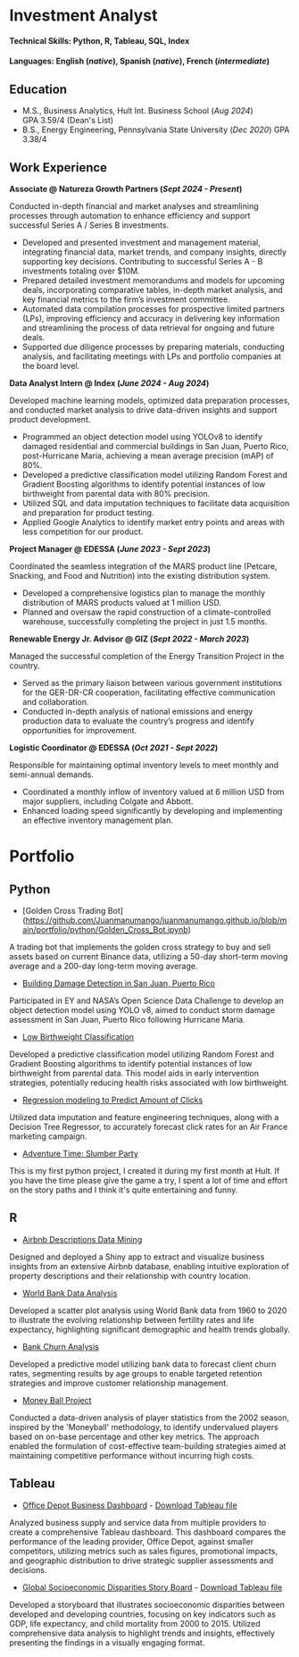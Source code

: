 # Investment Analyst

#### Technical Skills: Python, R, Tableau, SQL, Index

#### Languages: English (_native_), Spanish (_native_), French (_intermediate_)

## Education
- M.S., Business Analytics, Hult Int. Business School (_Aug 2024_) <br />
  GPA 3.59/4 (Dean's List)              		
- B.S., Energy Engineering, Pennsylvania State University (_Dec 2020_)
  GPA 3.38/4

## Work Experience
**Associate @ Natureza Growth Partners (_Sept 2024 - Present_)**

Conducted in-depth financial and market analyses and streamlining processes through automation to enhance efficiency and support successful Series A / Series B investments.
- Developed and presented investment and management material, integrating financial data, market trends, and company insights, directly supporting key decisions. Contributing to successful Series A - B investments totaling over $10M.
- Prepared detailed investment memorandums and models for upcoming deals, incorporating comparative tables, in-depth market analysis, and key financial metrics to the firm’s investment committee. 
- Automated data compilation processes for prospective limited partners (LPs), improving efficiency and accuracy in delivering key information and streamlining the process of data retrieval for ongoing and future deals.
- Supported due diligence processes by preparing materials, conducting analysis, and facilitating meetings with LPs and portfolio companies at the board level. 

**Data Analyst Intern @ Index (_June 2024 - Aug 2024_)**

Developed machine learning models, optimized data preparation processes, and conducted market analysis to drive data-driven insights and support product development.
- Programmed an object detection model using YOLOv8 to identify damaged residential and commercial buildings in San Juan, Puerto Rico, post-Hurricane Maria, achieving a mean average precision (mAP) of 80%.
- Developed a predictive classification model utilizing Random Forest and Gradient Boosting algorithms to identify potential instances of low birthweight from parental data with 80% precision. 
- Utilized SQL and data imputation techniques to facilitate data acquisition and preparation for product testing.
- Applied Google Analytics to identify market entry points and areas with less competition for our product.

**Project Manager @ EDESSA (_June 2023 - Sept 2023_)**

Coordinated the seamless integration of the MARS product line (Petcare, Snacking, and Food and Nutrition) into the existing distribution system.
- Developed a comprehensive logistics plan to manage the monthly distribution of MARS products valued at 1 million USD.
- Planned and oversaw the rapid construction of a climate-controlled warehouse, successfully completing the project in just 1.5 months.

**Renewable Energy Jr. Advisor @ GIZ (_Sept 2022 - March 2023_)**

Managed the successful completion of the Energy Transition Project in the country.
- Served as the primary liaison between various government institutions for the GER-DR-CR cooperation, facilitating effective communication and collaboration.
- Conducted in-depth analysis of national emissions and energy production data to evaluate the country’s progress and identify opportunities for improvement.

**Logistic Coordinator @ EDESSA (_Oct 2021 - Sept 2022_)**

Responsible for maintaining optimal inventory levels to meet monthly and semi-annual demands.
- Coordinated a monthly inflow of inventory valued at 6 million USD from major suppliers, including Colgate and Abbott.
- Enhanced loading speed significantly by developing and implementing an effective inventory management plan.

# Portfolio
## Python

- [Golden Cross Trading Bot]
(https://github.com/Juanmanumango/juanmanumango.github.io/blob/main/portfolio/python/Golden_Cross_Bot.ipynb)

A trading bot that implements the golden cross strategy to buy and sell assets based on current Binance data, utilizing a 50-day short-term moving average and a 200-day long-term moving average.
- [Building Damage Detection in San Juan, Puerto Rico](https://github.com/Juanmanumango/juanmanumango.github.io/blob/main/portfolio/python/building_damage_detection_in_san_juan_puerto_rico.ipynb)

Participated in EY and NASA’s Open Science Data Challenge to develop an object detection model using YOLO v8, aimed to conduct storm damage assessment in San Juan, Puerto Rico following Hurricane Maria. 
- [Low Birthweight Classification](https://github.com/Juanmanumango/juanmanumango.github.io/blob/main/portfolio/python/low_birthweight_classification.ipynb)

Developed a predictive classification model utilizing Random Forest and Gradient Boosting algorithms to identify potential instances of low birthweight from parental data. This model aids in early intervention strategies, potentially reducing health risks associated with low birthweight.
- [Regression modeling to Predict Amount of Clicks](https://github.com/juanmendezportet/data_analyst.github.io/blob/main/portfolio/python/regression_model_clicks_predictions.ipynb)

Utilized data imputation and feature engineering techniques, along with a Decision Tree Regressor, to accurately forecast click rates for an Air France marketing campaign. 
- [Adventure Time: Slumber Party](https://github.com/Juanmanumango/juanmanumango.github.io/blob/main/portfolio/python/Adventure%20Time%3A%20Slumber%20Party.ipynb)
  
This is my first python project, I created it during my first month at Hult. If you have the time please give the game a try, I spent a lot of time and effort on the story paths and I think it's quite entertaining and funny.

## R
- [Airbnb Descriptions Data Mining](https://github.com/juanmendezportet/juanmendezportet.github.io/blob/main/portfolio/R/A1_Mendez_Juan.R)
  
Designed and deployed a Shiny app to extract and visualize business insights from an extensive Airbnb database, enabling intuitive exploration of property descriptions and their relationship with country location. 
- [World Bank Data Analysis](https://github.com/juanmendezportet/data_analyst.github.io/blob/main/portfolio/R/Assignment%201%20(World%20Bank)%20COMPLETE.R)

Developed a scatter plot analysis using World Bank data from 1960 to 2020 to illustrate the evolving relationship between fertility rates and life expectancy, highlighting significant demographic and health trends globally. 
- [Bank Churn Analysis](https://github.com/juanmendezportet/data_analyst.github.io/blob/main/portfolio/R/A2.R)

Developed a predictive model utilizing bank data to forecast client churn rates, segmenting results by age groups to enable targeted retention strategies and improve customer relationship management.
- [Money Ball Project](https://github.com/juanmendezportet/data_analyst.github.io/blob/main/portfolio/R/A3%20FINAL.R)

Conducted a data-driven analysis of player statistics from the 2002 season, inspired by the 'Moneyball' methodology, to identify undervalued players based on on-base percentage and other key metrics. The approach enabled the formulation of cost-effective team-building strategies aimed at maintaining competitive performance without incurring high costs.

## Tableau
- [Office Depot Business Dashboard](https://github.com/juanmendezportet/juanmendezportet.github.io/blob/main/portfolio/Tableau/A1%20Take%20Home%20Assessment%20Juan%20Mendez.pdf) - [Download Tableau file](https://github.com/juanmendezportet/data_analyst.github.io/blob/main/portfolio/Tableau/A1%20Take%20Home%20Assessment%20Juan%20Mendez.twbx)

Analyzed business supply and service data from multiple providers to create a comprehensive Tableau dashboard. This dashboard compares the performance of the leading provider, Office Depot, against smaller competitors, utilizing metrics such as sales figures, promotional impacts, and geographic distribution to drive strategic supplier assessments and decisions.
- [Global Socioeconomic Disparities Story Board](https://github.com/juanmendezportet/juanmendezportet.github.io/blob/main/portfolio/Tableau/Population%20Analysis%20Presentation.pdf) - [Download Tableau file](https://github.com/juanmendezportet/data_analyst.github.io/blob/main/portfolio/Tableau/Population%20Analysis%20Presentation.twbx)

Developed a storyboard that illustrates socioeconomic disparities between developed and developing countries, focusing on key indicators such as GDP, life expectancy, and child mortality from 2000 to 2015. Utilized comprehensive data analysis to highlight trends and insights, effectively presenting the findings in a visually engaging format.


